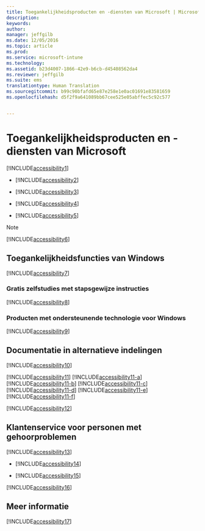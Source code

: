 ```yaml
---
title: Toegankelijkheidsproducten en -diensten van Microsoft | Microsoft Intune
description: 
keywords: 
author: 
manager: jeffgilb
ms.date: 12/05/2016
ms.topic: article
ms.prod: 
ms.service: microsoft-intune
ms.technology: 
ms.assetid: b23d4007-1866-42e9-b6cb-d45408562da4
ms.reviewer: jeffgilb
ms.suite: ems
translationtype: Human Translation
ms.sourcegitcommit: b99c90bfafd65e87e258e1e0ac01691e83581659
ms.openlocfilehash: d5f2f9a641089bb67cee525e05abffec5c92c577


---
```


# <a name="accessibility-products-and-services-from-microsoft"></a>Toegankelijkheidsproducten en -diensten van Microsoft
[!INCLUDE[accessibility1](./includes/accessibility1_md.md)]

-   [!INCLUDE[accessibility2](./includes/accessibility2_md.md)]

-   [!INCLUDE[accessibility3](./includes/accessibility3_md.md)]

-   [!INCLUDE[accessibility4](./includes/accessibility4_md.md)]

-   [!INCLUDE[accessibility5](./includes/accessibility5_md.md)]

> [!NOTE]
> [!INCLUDE[accessibility6](./includes/accessibility6_md.md)]

## <a name="accessibility-features-of-windows"></a>Toegankelijkheidsfuncties van Windows
[!INCLUDE[accessibility7](./includes/accessibility7_md.md)]

### <a name="free-step-by-step-tutorials"></a>Gratis zelfstudies met stapsgewijze instructies
[!INCLUDE[accessibility8](./includes/accessibility8_md.md)]

### <a name="assistive-technology-products-for-windows"></a>Producten met ondersteunende technologie voor Windows
[!INCLUDE[accessibility9](./includes/accessibility9_md.md)]

## <a name="documentation-in-alternative-formats"></a>Documentatie in alternatieve indelingen
[!INCLUDE[accessibility10](./includes/accessibility10_md.md)]

[!INCLUDE[accessibility11](./includes/accessibility11_md.md)]
[!INCLUDE[accessibility11-a](./includes/accessibility11-a_md.md)]
[!INCLUDE[accessibility11-b](./includes/accessibility11-b_md.md)]
[!INCLUDE[accessibility11-c](./includes/accessibility11-c_md.md)]
[!INCLUDE[accessibility11-d](./includes/accessibility11-d_md.md)]
[!INCLUDE[accessibility11-e](./includes/accessibility11-e_md.md)]
[!INCLUDE[accessibility11-f](./includes/accessibility11-f_md.md)]

[!INCLUDE[accessibility12](./includes/accessibility12_md.md)]

## <a name="customer-service-for-people-with-hearing-impairments"></a>Klantenservice voor personen met gehoorproblemen
[!INCLUDE[accessibility13](./includes/accessibility13_md.md)]

-   [!INCLUDE[accessibility14](./includes/accessibility14_md.md)]

-   [!INCLUDE[accessibility15](./includes/accessibility15_md.md)]

[!INCLUDE[accessibility16](./includes/accessibility16_md.md)]

## <a name="for-more-information"></a>Meer informatie
[!INCLUDE[accessibility17](./includes/accessibility17_md.md)]



<!--HONumber=Dec16_HO1-->


